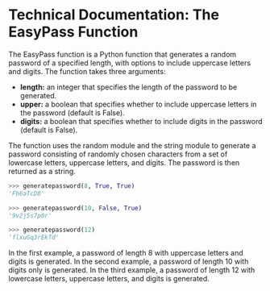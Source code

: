 # Technical Documentation: **The EasyPass Function**

The EasyPass function is a Python function that generates a random password of a specified length, with options to include uppercase letters and digits. The function takes three arguments:

* **length:** an integer that specifies the length of the password to be generated.
* **upper:** a boolean that specifies whether to include uppercase letters in the password (default is False).
* **digits:** a boolean that specifies whether to include digits in the password (default is False).

The function uses the random module and the string module to generate a password consisting of randomly chosen characters from a set of lowercase letters, uppercase letters, and digits. The password is then returned as a string.

```python
>>> generatepassword(8, True, True)
'Fh6aTcD8'

>>> generatepassword(10, False, True)
'9v2j5s7p0r'

>>> generatepassword(12)
'flxuGq3rEkTd'

```

In the first example, a password of length 8 with uppercase letters and digits is generated. In the second example, a password of length 10 with digits only is generated. In the third example, a password of length 12 with lowercase letters, uppercase letters, and digits is generated.